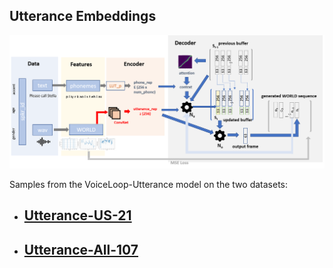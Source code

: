 ## Utterance Embeddings

![VoiceLoop using Utterance Embeddings](ppt/architecture_voiceloop_utterance.png)

Samples from the VoiceLoop-Utterance model on the two datasets:
* ## [Utterance-US-21](utterance_embeddings_us.md)
* ## [Utterance-All-107](utterance_embeddings_all.md)